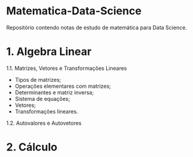 # Matematica-Data-Science

Repositório contendo notas de estudo de matemática para Data Science. 

# 1. Algebra Linear
1.1. Matrizes, Vetores e Transformações Lineares
- Tipos de matrizes;
- Operações elementares com matrizes;
- Determinantes e matriz inversa;
- Sistema de equações;
- Vetores;
- Transformações lineares.

1.2. Autovalores e Autovetores

# 2. Cálculo


